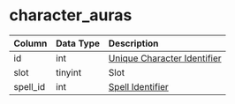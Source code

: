 # character\_auras

| Column | Data Type | Description |
| :--- | :--- | :--- |
| id | int | [Unique Character Identifier](character_data.md) |
| slot | tinyint | Slot |
| spell\_id | int | [Spell Identifier](../../../schema/categories/characters/spells_new.md) |

